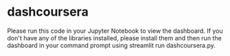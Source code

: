 # dashcoursera
 Please run this code in your Jupyter Notebook to view the dashboard. If you don't have any of the libraries installed, please install them and then run the dashboard in your command prompt using streamlit run dashcoursera.py.
